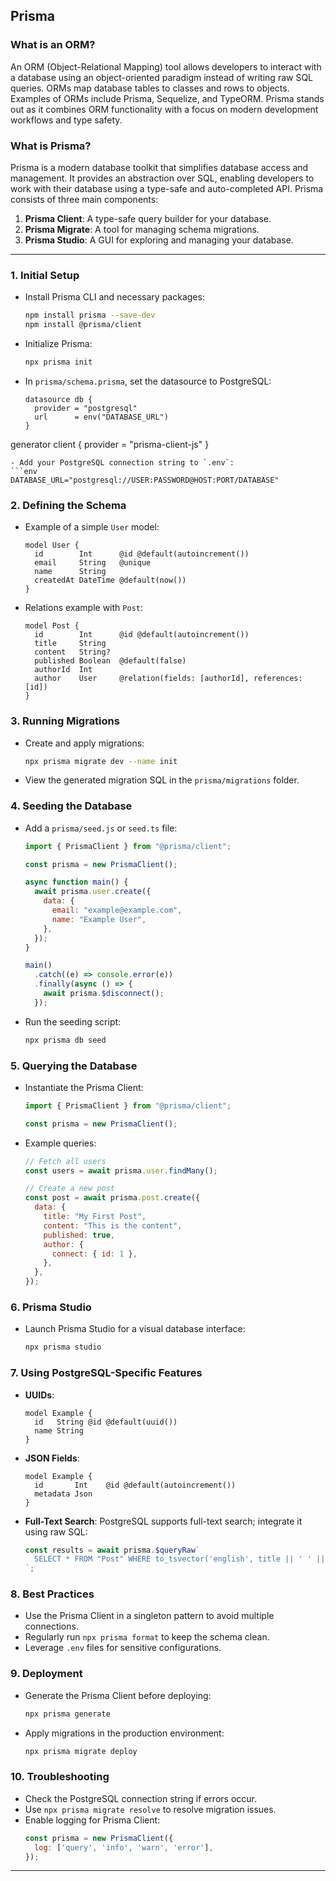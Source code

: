 ## Prisma

### What is an ORM?
An ORM (Object-Relational Mapping) tool allows developers to interact with a database using an object-oriented paradigm instead of writing raw SQL queries. ORMs map database tables to classes and rows to objects. Examples of ORMs include Prisma, Sequelize, and TypeORM. Prisma stands out as it combines ORM functionality with a focus on modern development workflows and type safety.

### What is Prisma?
Prisma is a modern database toolkit that simplifies database access and management. It provides an abstraction over SQL, enabling developers to work with their database using a type-safe and auto-completed API. Prisma consists of three main components:

1. **Prisma Client**: A type-safe query builder for your database.
2. **Prisma Migrate**: A tool for managing schema migrations.
3. **Prisma Studio**: A GUI for exploring and managing your database.

---

### 1. Initial Setup
- Install Prisma CLI and necessary packages:
  ```bash
  npm install prisma --save-dev
  npm install @prisma/client
  ```
- Initialize Prisma:
  ```bash
  npx prisma init
  ```
- In `prisma/schema.prisma`, set the datasource to PostgreSQL:
  ```prisma
  datasource db {
    provider = "postgresql"
    url      = env("DATABASE_URL")
  }
  
generator client {
    provider = "prisma-client-js"
  }
  ```
- Add your PostgreSQL connection string to `.env`:
  ```env
  DATABASE_URL="postgresql://USER:PASSWORD@HOST:PORT/DATABASE"
  ```

### 2. Defining the Schema
- Example of a simple `User` model:
  ```prisma
  model User {
    id        Int      @id @default(autoincrement())
    email     String   @unique
    name      String
    createdAt DateTime @default(now())
  }
  ```
- Relations example with `Post`:
  ```prisma
  model Post {
    id        Int      @id @default(autoincrement())
    title     String
    content   String?
    published Boolean  @default(false)
    authorId  Int
    author    User     @relation(fields: [authorId], references: [id])
  }
  ```

### 3. Running Migrations
- Create and apply migrations:
  ```bash
  npx prisma migrate dev --name init
  ```
- View the generated migration SQL in the `prisma/migrations` folder.

### 4. Seeding the Database
- Add a `prisma/seed.js` or `seed.ts` file:
  ```javascript
  import { PrismaClient } from "@prisma/client";

  const prisma = new PrismaClient();

  async function main() {
    await prisma.user.create({
      data: {
        email: "example@example.com",
        name: "Example User",
      },
    });
  }

  main()
    .catch((e) => console.error(e))
    .finally(async () => {
      await prisma.$disconnect();
    });
  ```
- Run the seeding script:
  ```bash
  npx prisma db seed
  ```

### 5. Querying the Database
- Instantiate the Prisma Client:
  ```javascript
  import { PrismaClient } from "@prisma/client";

  const prisma = new PrismaClient();
  ```
- Example queries:
  ```javascript
  // Fetch all users
  const users = await prisma.user.findMany();

  // Create a new post
  const post = await prisma.post.create({
    data: {
      title: "My First Post",
      content: "This is the content",
      published: true,
      author: {
        connect: { id: 1 },
      },
    },
  });
  ```

### 6. Prisma Studio
- Launch Prisma Studio for a visual database interface:
  ```bash
  npx prisma studio
  ```

### 7. Using PostgreSQL-Specific Features
- **UUIDs**:
  ```prisma
  model Example {
    id   String @id @default(uuid())
    name String
  }
  ```
- **JSON Fields**:
  ```prisma
  model Example {
    id       Int    @id @default(autoincrement())
    metadata Json
  }
  ```
- **Full-Text Search**:
  PostgreSQL supports full-text search; integrate it using raw SQL:
  ```javascript
  const results = await prisma.$queryRaw`
    SELECT * FROM "Post" WHERE to_tsvector('english', title || ' ' || content) @@ to_tsquery('example')
  `;
  ```

### 8. Best Practices
- Use the Prisma Client in a singleton pattern to avoid multiple connections.
- Regularly run `npx prisma format` to keep the schema clean.
- Leverage `.env` files for sensitive configurations.

### 9. Deployment
- Generate the Prisma Client before deploying:
  ```bash
  npx prisma generate
  ```
- Apply migrations in the production environment:
  ```bash
  npx prisma migrate deploy
  ```

### 10. Troubleshooting
- Check the PostgreSQL connection string if errors occur.
- Use `npx prisma migrate resolve` to resolve migration issues.
- Enable logging for Prisma Client:
  ```javascript
  const prisma = new PrismaClient({
    log: ['query', 'info', 'warn', 'error'],
  });
  ```

---


